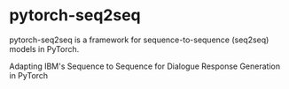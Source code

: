 # pytorch-seq2seq
pytorch-seq2seq is a framework for sequence-to-sequence (seq2seq) models in PyTorch.

Adapting IBM's Sequence to Sequence for Dialogue Response Generation in PyTorch
